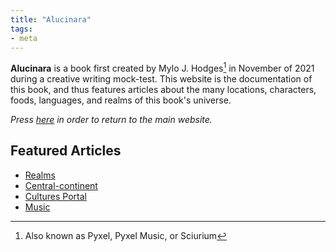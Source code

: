 ```yaml
---
title: "Alucinara"
tags:
- meta
---
```

**Alucinara** is a book first created by Mylo J. Hodges[^1] in November of 2021 during a creative writing mock-test. This website is the documentation of this book, and thus features articles about the many locations, characters, foods, languages, and realms of this book's universe.

*Press [here](https://www.pyxelm.xyz/) in order to return to the main website.*

## Featured Articles
- [Realms](alucinara/realms/realms.md)
- [Central-continent](locations/2nd-realm/central-continent/central-continent.md)
- [Cultures Portal](cultures/cultures-portal.md)
- [Music](music/music.md)

[^1]: Also known as Pyxel, Pyxel Music, or Sciurium